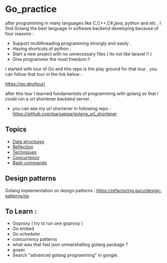 # Go_practice

after programming in many languages like C,C++,C#,java, python and etc ,
I find Golang the best language in software backend developing because of four reasons :

+ Support multithreading programming strongly and easily .
+ Having shortcuts of python . 
+ Start a new project with no unnecessary files ( Its not like laravel !! )
+ Give programmer the most freedom !! 

I started with tour of Go and this repo is the play ground for that tour . you can follow that tour in the link  below : 

https://go.dev/tour/


after this tour I learned fundamentals of programming with golang so that I could run a url shortener backend server .

+ you can see my url shortener in following repo : 
https://github.com/parsaeisa/golang_url_shortener

## Topics
- [Data structures](https://github.com/parsaeisa/Go_practice/blob/main/Notes/DataStructure.md)
- [Reflection](https://github.com/parsaeisa/Go_practice/blob/main/Notes/Reflection.md)
- [Techniques](https://github.com/parsaeisa/Go_practice/blob/main/Notes/Techniques.md)
- [Concurrency](https://github.com/parsaeisa/Go_practice/blob/main/concurrency/Concurrency.md)
- [Bash commands](https://github.com/parsaeisa/Go_practice/blob/main/bash.md)

## Design patterns

Golang implementation on design patterns  : https://refactoring.guru/design-patterns/go

## To Learn : 
* Goproxy ( try to run one goproxy )
* Go embed
* Go scheduler
* concurrency patterns 
* what was that fast json unmarshalling golang package ? 
* gosec
* Search "advanced golang programming" in google.

